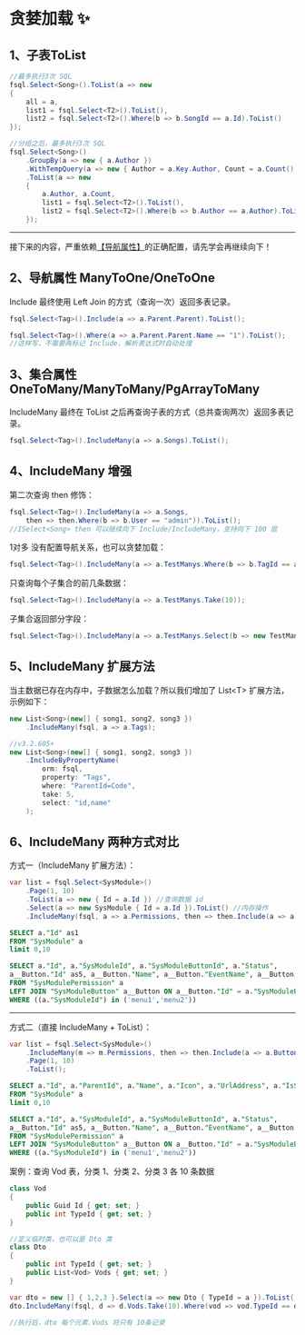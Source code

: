 # 贪婪加载 ✨

## 1、子表ToList

```csharp
//最多执行3次 SQL
fsql.Select<Song>().ToList(a => new
{
    all = a,
    list1 = fsql.Select<T2>().ToList(),
    list2 = fsql.Select<T2>().Where(b => b.SongId == a.Id).ToList()
});

//分组之后，最多执行3次 SQL
fsql.Select<Song>()
    .GroupBy(a => new { a.Author })
    .WithTempQuery(a => new { Author = a.Key.Author, Count = a.Count() })
    .ToList(a => new 
    {
        a.Author, a.Count,
        list1 = fsql.Select<T2>().ToList(),
        list2 = fsql.Select<T2>().Where(b => b.Author == a.Author).ToList()
    });
```

---


接下来的内容，严重依赖[【导航属性】](navigate-attribute.md)的正确配置，请先学会再继续向下！

## 2、导航属性 ManyToOne/OneToOne

Include 最终使用 Left Join 的方式（查询一次）返回多表记录。

```csharp
fsql.Select<Tag>().Include(a => a.Parent.Parent).ToList();

fsql.Select<Tag>().Where(a => a.Parent.Parent.Name == "1").ToList();
//这样写，不需要再标记 Include，解析表达式时自动处理
```

## 3、集合属性 OneToMany/ManyToMany/PgArrayToMany

IncludeMany 最终在 ToList 之后再查询子表的方式（总共查询两次）返回多表记录。

```csharp
fsql.Select<Tag>().IncludeMany(a => a.Songs).ToList();
```

## 4、IncludeMany 增强

第二次查询 then 修饰：

```csharp
fsql.Select<Tag>().IncludeMany(a => a.Songs,
    then => then.Where(b => b.User == "admin")).ToList();
//ISelect<Song> then 可以继续向下 Include/IncludeMany，支持向下 100 层
```

1对多 没有配置导航关系，也可以贪婪加载：

```csharp
fsql.Select<Tag>().IncludeMany(a => a.TestManys.Where(b => b.TagId == a.Id));
```

只查询每个子集合的前几条数据：

```csharp
fsql.Select<Tag>().IncludeMany(a => a.TestManys.Take(10));
```

子集合返回部分字段：

```csharp
fsql.Select<Tag>().IncludeMany(a => a.TestManys.Select(b => new TestMany { Title = b.Title ... }));
```

## 5、IncludeMany 扩展方法

当主数据已存在内存中，子数据怎么加载？所以我们增加了 List\<T\> 扩展方法，示例如下：

```csharp
new List<Song>(new[] { song1, song2, song3 })
    .IncludeMany(fsql, a => a.Tags);
```

```csharp
//v3.2.605+
new List<Song>(new[] { song1, song2, song3 })
    .IncludeByPropertyName(
        orm: fsql,
        property: "Tags",
        where: "ParentId=Code",
        take: 5,
        select: "id,name"
    );
```

## 6、IncludeMany 两种方式对比

方式一（IncludeMany 扩展方法）：

```csharp
var list = fsql.Select<SysModule>()
    .Page(1, 10)
    .ToList(a => new { Id = a.Id }) //查询数据 id
    .Select(a => new SysModule { Id = a.Id }).ToList() //内存操作
    .IncludeMany(fsql, a => a.Permissions, then => then.Include(a => a.Button));
```

```sql
SELECT a."Id" as1 
FROM "SysModule" a 
limit 0,10

SELECT a."Id", a."SysModuleId", a."SysModuleButtonId", a."Status", 
a__Button."Id" as5, a__Button."Name", a__Button."EventName", a__Button."EnCode", a__Button."Icon", a__Button."Sort", a__Button."CreateTime" 
FROM "SysModulePermission" a 
LEFT JOIN "SysModuleButton" a__Button ON a__Button."Id" = a."SysModuleButtonId" 
WHERE ((a."SysModuleId") in ('menu1','menu2'))
```

---

方式二（直接 IncludeMany + ToList）：

```csharp
var list = fsql.Select<SysModule>()
    .IncludeMany(m => m.Permissions, then => then.Include(a => a.Button))
    .Page(1, 10)
    .ToList();
```

```sql
SELECT a."Id", a."ParentId", a."Name", a."Icon", a."UrlAddress", a."IsShow", a."Sort", a."Description", a."CreateTime"
FROM "SysModule" a
limit 0,10

SELECT a."Id", a."SysModuleId", a."SysModuleButtonId", a."Status",
a__Button."Id" as5, a__Button."Name", a__Button."EventName", a__Button."EnCode", a__Button."Icon", a__Button."Sort", a__Button."CreateTime"
FROM "SysModulePermission" a
LEFT JOIN "SysModuleButton" a__Button ON a__Button."Id" = a."SysModuleButtonId"
WHERE ((a."SysModuleId") in ('menu1','menu2'))
```

案例：查询 Vod 表，分类 1、分类 2、分类 3 各 10 条数据

```csharp
class Vod
{
    public Guid Id { get; set; }
    public int TypeId { get; set; }
}

//定义临时类，也可以是 Dto 类
class Dto
{
    public int TypeId { get; set; }
    public List<Vod> Vods { get; set; }
}

var dto = new [] { 1,2,3 }.Select(a => new Dto { TypeId = a }).ToList();
dto.IncludeMany(fsql, d => d.Vods.Take(10).Where(vod => vod.TypeId == d.TypeId));

//执行后，dto 每个元素.Vods 将只有 10条记录
```
